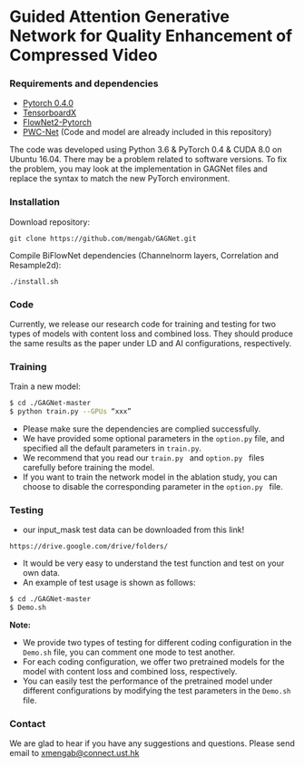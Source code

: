 # Guided Attention Generative Network for Quality Enhancement of Compressed Video

### Requirements and dependencies

- [Pytorch 0.4.0](https://pytorch.org/)
- [TensorboardX](https://github.com/lanpa/tensorboardX)
- [FlowNet2-Pytorch](https://github.com/mengab/flownet2-pytorch)
- [PWC-Net](https://github.com/mengab/PWC-Net) (Code and model are already included in this repository)

The code was developed using Python 3.6 & PyTorch 0.4 & CUDA 8.0 on Ubuntu 16.04. There may be a problem related to software versions. To fix the problem, you may look at the implementation in GAGNet files and replace the syntax to match the new PyTorch environment.

### Installation
Download repository:

    git clone https://github.com/mengab/GAGNet.git

Compile BiFlowNet dependencies (Channelnorm layers, Correlation and Resample2d):

    ./install.sh


### Code
Currently, we release our research code for training and testing for two types of models with content loss and combined loss. They should produce the same results as the paper under LD and AI configurations, respectively.

### Training

Train a new model:
```bash
$ cd ./GAGNet-master
$ python train.py --GPUs “xxx”
```

* Please make sure the dependencies are complied successfully. 
* We have provided some optional parameters in the `option.py` file, and specified all the default parameters in `train.py`. 
* We recommend that you read our `train.py ` and `option.py ` files carefully before training the model. 
* If you want to train the network model in the ablation study, you can choose to disable the corresponding parameter in the `option.py ` file. 

### Testing
* our input_mask test data can be downloaded from this link!
```
https://drive.google.com/drive/folders/
```

* It would be very easy to understand the test function and test on your own data.
* An example of test usage is shown as follows:
```bash 
$ cd ./GAGNet-master
$ Demo.sh
```
**Note:** 
* We provide two types of testing for different coding configuration in the `Demo.sh` file, you can comment one mode to test another. 
* For each coding configuration, we offer two pretrained models for the model with content loss and combined loss, respectively. 
* You can easily test the performance of the pretrained model under different configurations by modifying the test parameters in the `Demo.sh` file.

### Contact
We are glad to hear if you have any suggestions and questions. 
Please send email to xmengab@connect.ust.hk
